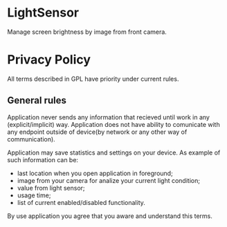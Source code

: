 # LightSensor

Manage screen brightness by image from front camera.

# Privacy Policy

All terms described in GPL have priority under current rules.

## General rules

Application never sends any information that recieved until work in any
(explicit/implicit) way. Application does not have ability to comunicate
with any endpoint outside of device(by network or any other way of
communication).

Application may save statistics and settings on your device. As example of
such information can be:
* last location when you open application in foreground;
* image from your camera for analize your current light condition;
* value from light sensor;
* usage time;
* list of current enabled/disabled functionality.

By use application you agree that you aware and understand this terms.


